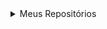 <details>
<summary>Meus Repositórios</summary>
  <ul>
    <details> <summary>Faculdade</summary>
    </details>
    <details> <summary>Aprendizado</summary>
    </details>
    <details> <summary>Estágios</summary>
    </details>
    <details> <summary>Projetos</summary>
    </details>
  </ul>
</details>
